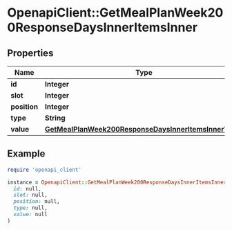 # OpenapiClient::GetMealPlanWeek200ResponseDaysInnerItemsInner

## Properties

| Name | Type | Description | Notes |
| ---- | ---- | ----------- | ----- |
| **id** | **Integer** |  |  |
| **slot** | **Integer** |  |  |
| **position** | **Integer** |  |  |
| **type** | **String** |  |  |
| **value** | [**GetMealPlanWeek200ResponseDaysInnerItemsInnerValue**](GetMealPlanWeek200ResponseDaysInnerItemsInnerValue.md) |  | [optional] |

## Example

```ruby
require 'openapi_client'

instance = OpenapiClient::GetMealPlanWeek200ResponseDaysInnerItemsInner.new(
  id: null,
  slot: null,
  position: null,
  type: null,
  value: null
)
```

